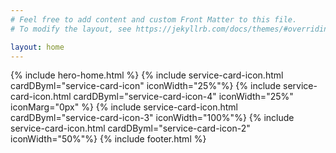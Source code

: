 ```yaml
---
# Feel free to add content and custom Front Matter to this file.
# To modify the layout, see https://jekyllrb.com/docs/themes/#overriding-theme-defaults

layout: home
---
```


{% include hero-home.html %}
{% include service-card-icon.html cardDByml="service-card-icon" iconWidth="25%"%}
{% include service-card-icon.html cardDByml="service-card-icon-4" iconWidth="25%" iconMarg="0px" %}
{% include service-card-icon.html cardDByml="service-card-icon-3" iconWidth="100%"%}
{% include service-card-icon.html cardDByml="service-card-icon-2" iconWidth="50%"%}
{% include footer.html %}